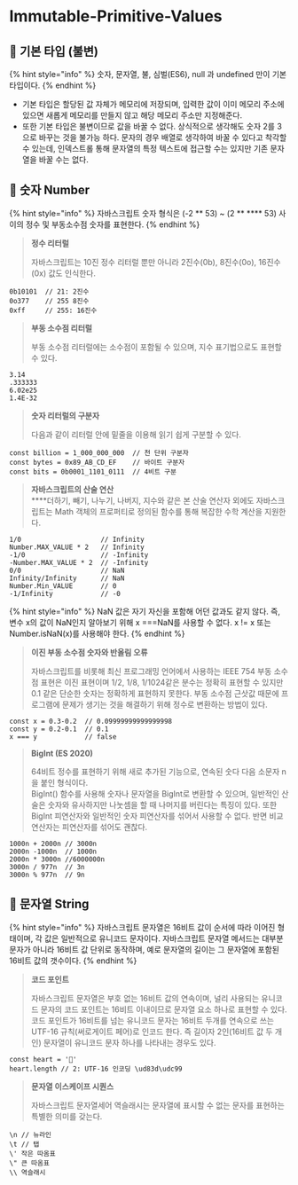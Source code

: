 # Immutable-Primitive-Values

## 🐇 기본 타입 (불변)

{% hint style="info" %}
숫자, 문자열, 불, 심벌(ES6), null 과 undefined 만이 기본 타입이다.
{% endhint %}

* 기본 타입은 할당된 값 자체가 메모리에 저장되며, 입력한 값이 이미 메모리 주소에 있으면 새롭게 메모리를 만들지 않고 해당 메모리 주소만 지정해준다.
* 또한 기본 타입은 불변이므로 값을 바꿀 수 없다. 상식적으로 생각해도 숫자 2를 3으로 바꾸는 것을 불가능 하다. 문자의 경우 배열로 생각하여 바꿀 수 있다고 착각할 수 있는데, 인덱스트롤 통해 문자열의 특정 텍스트에 접근할 수는 있지만 기존 문자열을 바꿀 수는 없다.

## 🐇 숫자 Number

{% hint style="info" %}
자바스크립트 숫자 형식은 (-2 \*\* 53) \~ (2 \*\* **** 53) 사이의 정수 및 부동소수점 숫자를 표현한다.
{% endhint %}

> **정수 리터럴**
>
> 자바스크립트는 10진 정수 리터럴 뿐만 아니라 2진수(0b), 8진수(0o), 16진수(0x) 값도 인식한다.

```
0b10101  // 21: 2진수 
0o377    // 255 8진수
0xff     // 255: 16진수
```

> **부동 소수점 리터럴**
>
> 부동 소수점 리터럴에는 소수점이 포함될 수 있으며, 지수 표기법으로도 표현할 수 있다.

```
3.14
.333333
6.02e25
1.4E-32
```

> **숫자 리터럴의 구분자**
>
> 다음과 같이 리터럴 안에 밑줄을 이용해 읽기 쉽게 구분할 수 있다.

```
const billion = 1_000_000_000  // 천 단위 구분자
const bytes = 0x89_AB_CD_EF    // 바이트 구분자
const bits = 0b0001_1101_0111  // 4비트 구분
```

> **자바스크립트의 산술 연산**\
> ****더하기, 빼기, 나누기, 나버지, 지수와 같은 본 산술 연산자 외에도 자바스크립트는 Math 객체의 프로퍼티로 정의된 함수를 통해 복잡한 수학 계산을 지원한다.

```
1/0                    // Infinity
Number.MAX_VALUE * 2   // Infinity
-1/0                   // -Infinity
-Number.MAX_VALUE * 2  // -Infinity
0/0                    // NaN
Infinity/Infinity      // NaN
Number.Min_VALUE       // 0
-1/Infinity            // -0
```

{% hint style="info" %}
NaN 값은 자기 자신을 포함해 어던 값과도 같지 않다. 즉, 변수 x의 값이 NaN인지 알아보기 위해 x ===NaN를 사용할 수 없다. x != x 또는 Number.isNaN(x)를 사용해야 한다.
{% endhint %}

> **이진 부동 소수점 숫자와 반올림 오류**
>
> 자바스크립트를 비롯해 최신 프로그래밍 언어에서 사용하는 IEEE 754 부동 소수점 표현은 이진 표현이며 1/2, 1/8, 1/1024같은 분수는 정확히 표현할 수 있지만 0.1 같은 단순한 숫자는 정확하게 표현하지 못한다. 부동 소수점 근삿값 때문에 프로그램에 문제가 생기는 것을 해결하기 위해 정수로 변환하는 방법이 있다.

```
const x = 0.3-0.2  // 0.09999999999999998
const y = 0.2-0.1  // 0.1
x === y            // false
```

> **BigInt (ES 2020)**
>
> 64비트 정수를 표현하기 위해 새로 추가된 기능으로, 연속된 숫다 다음 소문자 n을 붙인 형식이다.\
> BigInt() 함수를 사용해 숫자나 문자열을 BigInt로 변환할 수 있으며, 일반적인 산술은 숫자와 유사하지만 나눗셈을 할 때 나머지를 버린다는 특징이 있다. 또한 BigInt 피연산자와 일반적인 숫자 피연산자를 섞어서 사용할 수 없다. 반면 비교 연산자는 피연산자를 섞어도 괜찮다.

```
1000n + 2000n // 3000n
2000n -1000n  // 1000n
2000n * 3000n //6000000n
3000n / 977n  // 3n
3000n % 977n  // 9n
```

## 🐇 문자열 String

{% hint style="info" %}
자바스크립트 문자열은 16비트 값이 순서에 따라 이어진 형태이며, 각 값은 일반적으로 유니코드 문자이다. 자바스크립트 문자열 메서드는 대부분 문자가 아니라 16비트 값 단위로 동작하며, 예로 문자열의 길이는 그 문자열에 포함된 16비트 값의 갯수이다.&#x20;
{% endhint %}

> **코드 포인트**
>
> 자바스크립트 문자열은 부호 없는 16비트 값의 연속이며, 널리 사용되는 유니코드 문자의 코드 포인트는 16비트 이내이므로 문자열 요소 하나로 표현할 수 있다. 코드 포인트가 16비트를 넘는 유니코드 문자는 16비트 두개를 연속으로 쓰는 UTF-16 규칙(써로게이트 페어)로 인코드 한다. 즉 길이자 2인(16비트 값 두 개인) 문자열이 유니코드 문자 하나를 나타내는 경우도 있다.

```
const heart = '💙'
heart.length // 2: UTF-16 인코딩 \ud83d\udc99
```

> **문자열 이스케이프 시퀀스**
>
> 자바스크립트 문자열세어 역슬래시는 문자열에 표시할 수 없는 문자를 표현하는 특별한 의미를 갖는다.

```
\n // 뉴라인
\t // 탭
\' 작은 따옴표
\" 큰 따옴표
\\ 역슬래시


























































































































































































































































































```

## 🐇 불 Boolean



## 🐇 Null and Undefined



## 🐇 심벌 Symbol



* map 이나 자료구조에서 고유한 식별자가 필요하거나, 동시에 다발적으로 일어날 수 있는 코드에서 우선순위를 주고 싶을 때 유용

```js
const symbol1 = Symbol('id')
const symbol2 = Symbol('id')
console.log(symbol1 === symbol2) // false
```

```js
const symbol1 = Symbol.for('id')
const symbol2 = Symbol.for('id')
console.log(symbol1 === symbol2) // true
```

* 출력할 때는 .descript을 통해 string으로 변환해야 에러 안뜸

```js
console.log(`${symbol1.description}, ${symbol2.description}`)
```
